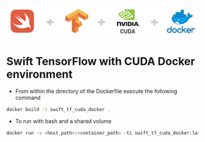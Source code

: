 <p>
<img src="images/logo.png" allign="center">  

# Swift TensorFlow with CUDA Docker environment
* From within the directory of the Dockerfile execute the following command  
```BASH
docker build -t swift_tf_cuda_docker .
```
* To run with bash and a shared volume
```BASH
docker run -v <host_path>:<container_path> -ti swift_tf_cuda_docker:latest bash
```